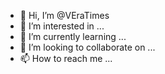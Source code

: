 - 👋 Hi, I’m @VEraTimes
- 👀 I’m interested in ...
- 🌱 I’m currently learning ...
- 💞️ I’m looking to collaborate on ...
- 📫 How to reach me ...

<!---
VEraTimes/VEraTimes is a ✨ special ✨ repository because its `README.md` (this file) appears on your GitHub profile.
You can click the Preview link to take a look at your changes.
--->
